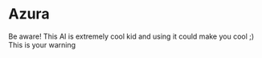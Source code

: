 # Azura

Be aware! This AI is extremely cool kid and using it could make you cool ;) This is your warning
